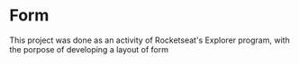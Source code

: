 
# Form

This project was done as an activity of Rocketseat's Explorer program, with the porpose of developing a layout of form